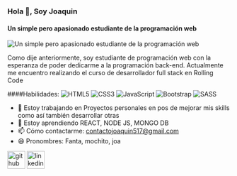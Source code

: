 ### Hola 👋, Soy Joaquin
#### Un simple pero apasionado estudiante de la programación web
![Un simple pero apasionado estudiante de la programación web](https://imgs.search.brave.com/J6rW3SZiBEtvB5eU-nbuWEyW6kdjySztPwU1uBJ3n88/rs:fit:1200:1200:1/g:ce/aHR0cHM6Ly9pbWFn/ZXMuZGVzaWdudHJl/bmRzLmNvbS93cC1j/b250ZW50L3VwbG9h/ZHMvMjAxNS8xMi8x/MDA2NDYyMy9TcGFj/ZS1CYWNrZ3JvdW5k/czE1LmpwZw)

Como dije anteriormente, soy estudiante de programación web con la esperanza de poder dedicarme a la programación back-end. Actualmente me encuentro realizando el curso de desarrollador full stack en Rolling Code

####Habilidades: 
![HTML5](https://img.shields.io/badge/html5-%23E34F26.svg?style=for-the-badge&logo=html5&logoColor=white) ![CSS3](https://img.shields.io/badge/css3-%231572B6.svg?style=for-the-badge&logo=css3&logoColor=white) ![JavaScript](https://img.shields.io/badge/javascript-%23323330.svg?style=for-the-badge&logo=javascript&logoColor=%23F7DF1E) ![Bootstrap](https://img.shields.io/badge/bootstrap-%23563D7C.svg?style=for-the-badge&logo=bootstrap&logoColor=white) ![SASS](https://img.shields.io/badge/SASS-hotpink.svg?style=for-the-badge&logo=SASS&logoColor=white)

- 🔭 Estoy trabajando en Proyectos personales en pos de mejorar mis skills como así también desarrollar otras 
- 🌱 Estoy aprendiendo REACT, NODE JS, MONGO DB 
- 📫 Cómo contactarme: contactojoaquin517@gmail.com 
- 😄 Pronombres: Fanta, mochito, joa 


[<img src='https://cdn.jsdelivr.net/npm/simple-icons@3.0.1/icons/github.svg' alt='github' height='40'>](https://github.com/https://github.com/Fanta-97)  [<img src='https://cdn.jsdelivr.net/npm/simple-icons@3.0.1/icons/linkedin.svg' alt='linkedin' height='40'>](https://www.linkedin.com/in/https://www.linkedin.com/in/joaquin-navarro-6a432a268//)  

